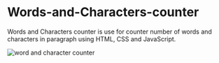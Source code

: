 # Words-and-Characters-counter
Words and Characters counter is use for counter number of words and characters in paragraph using HTML, CSS and JavaScript.


![word and character counter](https://github.com/koushikxy/Words-and-Characters-counter/assets/120478621/3b6e5d60-9312-457d-b25a-05bf6325f2b4)
